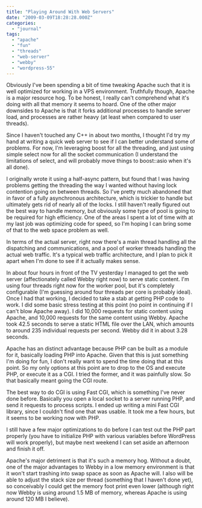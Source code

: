 ```yaml
---
title: "Playing Around With Web Servers"
date: "2009-03-09T18:28:28.000Z"
categories: 
  - "journal"
tags: 
  - "apache"
  - "fun"
  - "threads"
  - "web-server"
  - "webby"
  - "wordpress-55"
---
```


Obviously I've been spending a bit of time tweaking Apache such that it is well optimized for working in a VPS environment. Truthfully though, Apache is a major resource hog. To be honest, I really can't comprehend what it's doing with all that memory it seems to hoard. One of the other major downsides to Apache is that it forks additional processes to handle server load, and processes are rather heavy (at least when compared to user threads).

Since I haven't touched any C++ in about two months, I thought I'd try my hand at writing a quick web server to see if I can better understand some of problems. For now, I'm leveraging boost for all the threading, and just using simple select now for all the socket communication (I understand the limitations of select, and will probably move things to boost::asio when it's all done).

I originally wrote it using a half-async pattern, but found that I was having problems getting the threading the way I wanted without having lock contention going on between threads. So I've pretty much abandoned that in favor of a fully asynchronous architecture, which is trickier to handle but ultimately gets rid of nearly all of the locks. I still haven't really figured out the best way to handle memory, but obviously some type of pool is going to be required for high efficiency. One of the areas I spent a lot of time with at my last job was optimizing code for speed, so I'm hoping I can bring some of that to the web space problem as well.

In terms of the actual server, right now there's a main thread handling all the dispatching and communications, and a pool of worker threads handling the actual web traffic. It's a typical web traffic architecture, and I plan to pick it apart when I'm done to see if it actually makes sense.

In about four hours in front of the TV yesterday I managed to get the web server (affectionately called Webby right now) to serve static content. I'm using four threads right now for the worker pool, but it's completely configurable (I'm guessing around four threads per core is probably ideal). Once I had that working, I decided to take a stab at getting PHP code to work. I did some basic stress testing at this point (no point in continuing if I can't blow Apache away). I did 10,000 requests for static content using Apache, and 10,000 requests for the same content using Webby. Apache took 42.5 seconds to serve a static HTML file over the LAN, which amounts to around 235 individual requests per second. Webby did it in about 3.28 seconds.

Apache has an distinct advantage because PHP can be built as a module for it, basically loading PHP into Apache. Given that this is just something I'm doing for fun, I don't really want to spend the time doing that at this point. So my only options at this point are to drop to the OS and execute PHP, or execute it as a CGI. I tried the former, and it was painfully slow. So that basically meant going the CGI route.

The best way to do CGI is using Fast CGI, which is something I've never done before. Basically you open a local socket to a server running PHP, and send it requests to process scripts. I ended up writing a mini Fast CGI library, since I couldn't find one that was usable. It took me a few hours, but it seems to be working now with PHP.

I still have a few major optimizations to do before I can test out the PHP part properly (you have to initialize PHP with various variables before WordPress will work properly), but maybe next weekend I can set aside an afternoon and finish it off.

Apache's major detriment is that it's such a memory hog. Without a doubt, one of the major advantages to Webby in a low memory environment is that it won't start trashing into swap space as soon as Apache will. I also will be able to adjust the stack size per thread (something that I haven't done yet), so conceivably I could get the memory foot print even lower (although right now Webby is using around 1.5 MB of memory, whereas Apache is using around 120 MB I believe).
